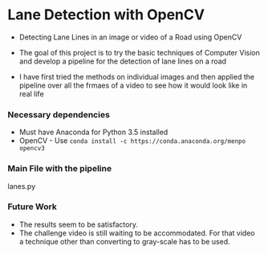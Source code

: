 # Lane Detection with OpenCV

* Detecting Lane Lines in an image or video of a Road using OpenCV

* The goal of this project is to try the basic techniques of Computer Vision and develop a pipeline for the detection of lane lines on a road

* I have first tried the methods on individual images and then applied the pipeline over all the frmaes of a video to see how it would look like in real life

### Necessary dependencies ###

* Must have Anaconda for Python 3.5 installed
* OpenCV - Use `conda install -c https://conda.anaconda.org/menpo opencv3`

### Main File with the pipeline
lanes.py

### Future Work ###

* The results seem to be satisfactory.
* The challenge video is still waiting to be accommodated. For that video a technique other than converting to gray-scale has to be used.
